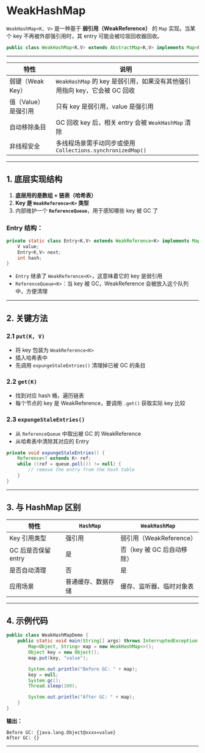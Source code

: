 # WeakHashMap

`WeakHashMap<K, V>` 是一种基于 **弱引用（WeakReference）** 的 `Map` 实现。当某个 key 不再被外部强引用时，其 entry 可能会被垃圾回收器回收。

```java
public class WeakHashMap<K,V> extends AbstractMap<K,V> implements Map<K,V>
```

---


| 特性           | 说明                                                 |
| ------------ | -------------------------------------------------- |
| 弱键（Weak Key） | `WeakHashMap` 的 key 是弱引用，如果没有其他强引用指向 key，它会被 GC 回收 |
| 值（Value）是强引用 | 只有 key 是弱引用，value 是强引用                             |
| 自动移除条目       | GC 回收 key 后，相关 entry 会被 `WeakHashMap` 清除           |
| 非线程安全        | 多线程场景需手动同步或使用 `Collections.synchronizedMap()`      |

---

## 1. 底层实现结构

1. **底层用的是数组 + 链表（哈希表）**
2. **Key 是 `WeakReference<K>` 类型**
3. 内部维护一个 **`ReferenceQueue`**，用于感知哪些 key 被 GC 了

### Entry 结构：

```java
private static class Entry<K,V> extends WeakReference<K> implements Map.Entry<K,V> {
    V value;
    Entry<K,V> next;
    int hash;
}
```

* `Entry` 继承了 `WeakReference<K>`，这意味着它的 key 是弱引用
* `ReferenceQueue<K>`：当 key 被 GC，WeakReference 会被放入这个队列中，方便清理

---

## 2. 关键方法

### 2.1 `put(K, V)`

* 将 key 包装为 `WeakReference<K>`
* 插入哈希表中
* 先调用 `expungeStaleEntries()` 清理掉已被 GC 的条目

### 2.2 `get(K)`

* 找到对应 hash 桶，遍历链表
* 每个节点的 key 是 WeakReference，要调用 `.get()` 获取实际 key 比较

### 2.3 `expungeStaleEntries()`

* 从 `ReferenceQueue` 中取出被 GC 的 WeakReference
* 从哈希表中清除其对应的 Entry

```java
private void expungeStaleEntries() {
    Reference<? extends K> ref;
    while ((ref = queue.poll()) != null) {
        // remove the entry from the hash table
    }
}
```

---

## 3. 与 HashMap 区别

| 特性             | `HashMap` | `WeakHashMap`      |
| -------------- |-----------|--------------------|
| Key 引用类型       | 强引用       | 弱引用（WeakReference） |
| GC 后是否保留 entry | 是         | 否（key 被 GC 后自动移除）  |
| 是否自动清理         | 否         | 是                  |
| 应用场景           | 普通缓存、数据存储 | 缓存、监听器、临时对象表       |

---


## 4. 示例代码

```java
public class WeakHashMapDemo {
    public static void main(String[] args) throws InterruptedException {
        Map<Object, String> map = new WeakHashMap<>();
        Object key = new Object();
        map.put(key, "value");

        System.out.println("Before GC: " + map);
        key = null;
        System.gc();
        Thread.sleep(100);

        System.out.println("After GC: " + map);
    }
}
```

**输出：**

```text
Before GC: {java.lang.Object@xxxx=value}
After GC: {}
```

---

